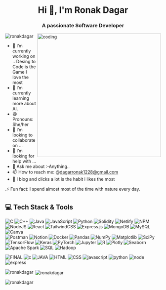 





<h1 align="center">Hi 👋, I'm Ronak Dagar</h1>
<h3 align="center">A passionate Software Developer</h3>

<img align="right" width="400px" src="https://media3.giphy.com/media/v1.Y2lkPTc5MGI3NjExdjV2Y2NyazN1azF4MDhneHBqc2JvdHp4bzdqazllZ2Fsd2NpcTN4MCZlcD12MV9pbnRlcm5hbF9naWZfYnlfaWQmY3Q9Zw/m0Z1LPu6flQDS/giphy.webp" alt="coding">

<p align="left"> <img src="https://komarev.com/ghpvc/?username=ronakdagar&label=Profile%20views&color=0e75b6&style=flat" alt="ronakdagar" /> </p>


- 🔭 I’m currently working on .. Desing to Code is the Game I love the most
- 🌱 I’m currently learning more about AI.
- 😄 Pronouns: She/her
- 👯 I’m looking to collaborate on ...
- 🤔 I’m looking for help with ...
- 💬 Ask me about :-Anything..
- 📫 How to reach me: @dagarronak1228@gmail.com
- 🤳 I blog and clicks a lot is the habit i likes the most

.⚡ Fun fact: I spend almost most of the time with nature every day.


  


## 💻 Tech Stack & Tools
![C](https://img.shields.io/badge/c-%2300f.svg?style=for-the-badge&logo=&logoColor=white) 
![C++](https://img.shields.io/badge/c++-%23239120.svg?style=for-the-badge&logo=c++&logoColor=white)
![Java](https://img.shields.io/badge/java-%23ED8B00.svg?style=for-the-badge&logo=java&logoColor=white)
![JavaScript](https://img.shields.io/badge/javascript-%23323330.svg?style=for-the-badge&logo=javascript&logoColor=%23F7DF1E)
![Python](https://img.shields.io/badge/python-3670A0?style=for-the-badge&logo=python&logoColor=ffdd54) 
![Solidity](https://img.shields.io/badge/Solidity-%23363636.svg?style=for-the-badge&logo=solidity&logoColor=white) 
![Netlify](https://img.shields.io/badge/netlify-%23000000.svg?style=for-the-badge&logo=netlify&logoColor=#00C7B7) 
![NPM](https://img.shields.io/badge/NPM-%23000000.svg?style=for-the-badge&logo=npm&logoColor=white) 
![NodeJS](https://img.shields.io/badge/node.js-6DA55F?style=for-the-badge&logo=node.js&logoColor=white) 
![React](https://img.shields.io/badge/react-%2320232a.svg?style=for-the-badge&logo=react&logoColor=%2361DAFB)
![TailwindCSS](https://img.shields.io/badge/tailwindcss-%2338B2AC.svg?style=for-the-badge&logo=tailwind-css&logoColor=white)
![Express.js](https://img.shields.io/badge/express.js-%23404d59.svg?style=for-the-badge&logo=express&logoColor=%2361DAFB) 
![MongoDB](https://img.shields.io/badge/MongoDB-%234ea94b.svg?style=for-the-badge&logo=mongodb&logoColor=white) 
![MySQL](https://img.shields.io/badge/mysql-%2300f.svg?style=for-the-badge&logo=mysql&logoColor=white)
![Canva](https://img.shields.io/badge/Canva-%2300C4CC.svg?style=for-the-badge&logo=Canva&logoColor=white)  
![Postman](https://img.shields.io/badge/Postman-FF6C37?style=for-the-badge&logo=postman&logoColor=white) 
![Notion](https://img.shields.io/badge/Notion-%23000000.svg?style=for-the-badge&logo=notion&logoColor=white) 
![Docker](https://img.shields.io/badge/docker-%230db7ed.svg?style=for-the-badge&logo=docker&logoColor=white)
![Pandas](https://img.shields.io/badge/Pandas-150458?style=for-the-badge&logo=pandas&logoColor=white)
![NumPy](https://img.shields.io/badge/NumPy-013243?style=for-the-badge&logo=numpy&logoColor=white)
![Matplotlib](https://img.shields.io/badge/Matplotlib-11557C?style=for-the-badge&logo=Matplotlib&logoColor=white)
![SciPy](https://img.shields.io/badge/SciPy-8CAAE6?style=for-the-badge&logo=scipy&logoColor=white)
![TensorFlow](https://img.shields.io/badge/TensorFlow-FF6F00?style=for-the-badge&logo=tensorflow&logoColor=white)
![Keras](https://img.shields.io/badge/Keras-D00000?style=for-the-badge&logo=keras&logoColor=white)
![PyTorch](https://img.shields.io/badge/PyTorch-EE4C2C?style=for-the-badge&logo=pytorch&logoColor=white)
![Jupyter](https://img.shields.io/badge/Jupyter-F37626?style=for-the-badge&logo=jupyter&logoColor=white)
![R](https://img.shields.io/badge/R-276DC3?style=for-the-badge&logo=r&logoColor=white)
![Plotly](https://img.shields.io/badge/Plotly-3F4F75?style=for-the-badge&logo=plotly&logoColor=white)
![Seaborn](https://img.shields.io/badge/Seaborn-3776AB?style=for-the-badge&logo=python&logoColor=white)
![Apache Spark](https://img.shields.io/badge/Apache_Spark-E25A1C?style=for-the-badge&logo=apachespark&logoColor=white)
![SQL](https://img.shields.io/badge/SQL-316192?style=for-the-badge&logo=postgresql&logoColor=white)
![Hadoop](https://img.shields.io/badge/Hadoop-66CCFF?style=for-the-badge&logo=apachehadoop&logoColor=white)


![FINAL](https://user-images.githubusercontent.com/69046800/203518638-0341aba9-c8c4-45fd-87c3-b79daa834aff.png) 
![c](https://user-images.githubusercontent.com/69046800/203519042-efaacc88-7cd5-4c77-8d7f-d876d50ce6fa.png)
![JAVA](https://user-images.githubusercontent.com/69046800/203524696-24de23d1-c3ba-44e0-9e77-09efc6198e2d.png)
![HTML](https://user-images.githubusercontent.com/69046800/203523158-4d11e4fa-3f35-4d51-af22-d4ca0c7581eb.png)
![CSS](https://user-images.githubusercontent.com/69046800/203523185-9dd9c124-7da7-4498-b693-aa462bba7b36.png)
![javascript](https://user-images.githubusercontent.com/69046800/203524298-1d81624c-84f2-49f6-b6b3-b8d6d29268df.png)
![python](https://user-images.githubusercontent.com/69046800/203527036-1e0b266e-d1fb-4969-9ec7-1b9187d1d158.png)
![node](https://user-images.githubusercontent.com/69046800/203523721-aa3e4887-18d0-4840-a672-c188af3dcb76.png)
![express](https://user-images.githubusercontent.com/69046800/203523731-949b299c-39d0-4dcb-a8df-dce8637ac254.png)



<p><img align="left" src="https://github-readme-stats.vercel.app/api/top-langs?username=ronakdagar&show_icons=true&locale=en&layout=compact" alt="ronakdagar" /></p>

<p>&nbsp;<img align="center" src="https://github-readme-stats.vercel.app/api?username=ronakdagar&show_icons=true&locale=en" alt="ronakdagar" /></p>

<p><img align="center" src="https://github-readme-streak-stats.herokuapp.com/?user=ronakdagar&" alt="ronakdagar" /></p>
